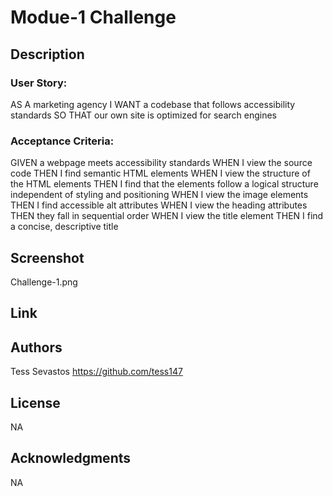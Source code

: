 # Modue-1 Challenge

## Description

### User Story:

AS A marketing agency
I WANT a codebase that follows accessibility standards
SO THAT our own site is optimized for search engines

### Acceptance Criteria:

GIVEN a webpage meets accessibility standards
WHEN I view the source code
THEN I find semantic HTML elements
WHEN I view the structure of the HTML elements
THEN I find that the elements follow a logical structure independent of styling and positioning
WHEN I view the image elements
THEN I find accessible alt attributes
WHEN I view the heading attributes
THEN they fall in sequential order
WHEN I view the title element
THEN I find a concise, descriptive title

## Screenshot

Challenge-1.png

## Link



## Authors

Tess Sevastos
https://github.com/tess147

## License

NA

## Acknowledgments

NA
